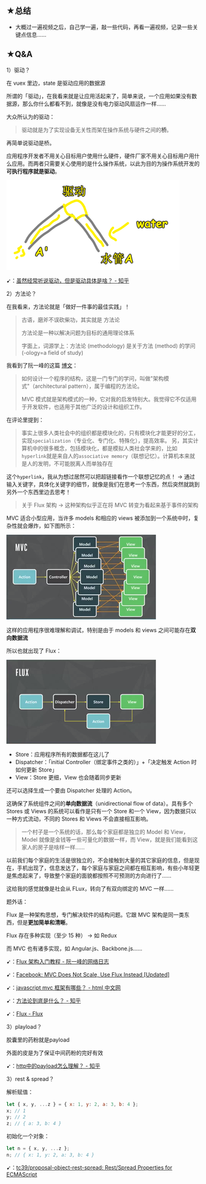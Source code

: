 ## ★总结

- 大概过一遍视频之后，自己学一遍，敲一些代码，再看一遍视频，记录一些关键点信息……

## ★Q&A

1）驱动？

在 vuex 里边，state 是驱动应用的数据源

所谓的「驱动」，在我看来就是让应用活起来了，简单来说，一个应用如果没有数据源，那么你什么都看不到，就像是没有电力驱动风扇运作一样……

大众所认为的驱动：

> 驱动就是为了实现设备无关性而架在操作系统与硬件之间的**桥**。

再简单说驱动是桥。

应用程序开发者不用关心目标用户使用什么硬件，硬件厂家不用关心目标用户用什么应用。而两者只需要关心使用的是什么操作系统，以此为目的为操作系统开发的**可执行程序就是驱动**。

![驱动](assets/img/2020-08-01-13-47-14.png)

➹：[虽然经常听说驱动，但是驱动具体是啥？ - 知乎](https://www.zhihu.com/question/28758504)

2）方法论？

在我看来，方法论就是「做好一件事的最佳实践」！

> 古语，磨斧不误砍柴功，其实就是 方法论
> 
> 方法论是一种以解决问题为目标的通用理论体系
> 
> 字面上，词源学上：方法论 (methodology) 是关于方法 (method) 的学问 (-ology=a field of study)

我看到了阮一峰的这篇 [博文](http://www.ruanyifeng.com/blog/2007/11/mvc.html)：

> 如何设计一个程序的结构，这是一门专门的学问，叫做"架构模式"（architectural pattern），属于编程的方法论。
> 
> MVC 模式就是架构模式的一种，它对我的启发特别大。我觉得它不仅适用于开发软件，也适用于其他广泛的设计和组织工作。

在评论里提到：

> 事实上很多人类社会中的组织都是模块化的，只有模块化才能更好的分工，实现`specialization`（专业化、专门化、特殊化），提高效率。
另，其实计算机中的很多概念，包括模块化，都是模拟人类社会学来的，比如`hyperlink`就是来自人的`associative memory`（联想记忆）。计算机本来就是人的发明，不可能脱离人而单独存在

这个`hyperlink`，我从为想过居然可以把超链接看作一个联想记忆的点！ -> 通过输入关键字，具体化关键字的细节，就像是我们在思考一个东西，然后突然就跳到另外一个东西里边去思考！

> 关于 Flux 架构 -> 这种架构似乎正在将 MVC 转变为看起来基于事件的架构

MVC 适合小型应用，当许多 models 和相应的 views 被添加到一个系统中时，复杂性就会爆炸，如下图所示：

![MVC](assets/img/2020-08-01-14-34-53.png)

这样的应用程序很难理解和调试，特别是由于 models 和 views 之间可能存在**双向数据流**

所以也就出现了 Flux：

![Flux](assets/img/2020-08-01-14-37-03.png)

- Store：应用程序所有的数据都在这儿了
- Dispatcher：「initial Controller（绑定事件之类的）」+「决定触发 Action 时如何更新 Store」
- View：Store 更细，View 也会随着同步更新

还可以选择生成一个要由 Dispatcher 处理的 Action。

这确保了系统组件之间的**单向数据流**（unidirectional flow of data）。具有多个 Stores 或 Views 的系统可以看作是只有一个 Store 和一个 View，因为数据只以一种方式流动，不同的 Stores 和 Views 不会直接相互影响。

> 一个村子是一个系统的话，那么每个家庭都是独立的 Model 和 View，Model 就像是金钱等一些可量化的数据一样，而 View，就是我们能看到这家人的房子是啥样一样……

以前我们每个家庭的生活是很独立的，不会接触到大量的其它家庭的信息，但是现在，手机出现了，信息发达了，每个家庭与家庭之间都在相互影响，有些小年轻更是焦虑起来了，导致整个家庭的面貌都按照不可预测的方向进行了……

这给我的感觉就像是社会从 FLux，转向了有双向绑定的 MVC 一样……

题外话：

Flux 是一种架构思想，专门解决软件的结构问题。它跟 MVC 架构是同一类东西，但是**更加简单和清晰**。

Flux 存在多种实现（至少 15 种） -> 如 Redux

而 MVC 也有诸多实现，如 Angular.js、Backbone.js……

➹：[Flux 架构入门教程 - 阮一峰的网络日志](http://www.ruanyifeng.com/blog/2016/01/flux.html)

➹：[Facebook: MVC Does Not Scale, Use Flux Instead [Updated]](https://www.infoq.com/news/2014/05/facebook-mvc-flux/)

➹：[javascript mvc 框架有哪些？ - html 中文网](https://www.html.cn/qa/javascript/11073.html)

➹：[方法论到底是什么？ - 知乎](https://www.zhihu.com/question/55340286)

➹：[Flux - Flux](https://facebook.github.io/flux/)

3）playload？

胶囊里的药粉就是payload

外面的皮是为了保证中间药粉的完好有效

➹：[http中的payload怎么理解？ - 知乎](https://www.zhihu.com/question/26689845)

3）rest & spread？

解析赋值：

``` js
let { x, y, ...z } = { x: 1, y: 2, a: 3, b: 4 };
x; // 1
y; // 2
z; // { a: 3, b: 4 }
```

初始化一个对象：

``` js
let n = { x, y, ...z };
n; // { x: 1, y: 2, a: 3, b: 4 }
```

➹：[tc39/proposal-object-rest-spread: Rest/Spread Properties for ECMAScript](https://github.com/tc39/proposal-object-rest-spread)



